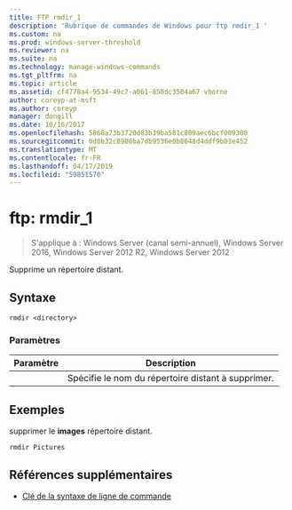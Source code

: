 ```yaml
---
title: FTP rmdir_1
description: 'Rubrique de commandes de Windows pour ftp rmdir_1 '
ms.custom: na
ms.prod: windows-server-threshold
ms.reviewer: na
ms.suite: na
ms.technology: manage-windows-commands
ms.tgt_pltfrm: na
ms.topic: article
ms.assetid: cf4778a4-9534-49c7-a061-850dc3504a67 vhorne
author: coreyp-at-msft
ms.author: coreyp
manager: dongill
ms.date: 10/16/2017
ms.openlocfilehash: 5868a73b3720d83b39ba581c809aec6bcf009300
ms.sourcegitcommit: 0d0b32c8986ba7db9536e0b8648d4ddf9b03e452
ms.translationtype: MT
ms.contentlocale: fr-FR
ms.lasthandoff: 04/17/2019
ms.locfileid: "59851570"
---
```

# <a name="ftp-rmdir1"></a>ftp: rmdir_1

>S'applique à : Windows Server (canal semi-annuel), Windows Server 2016, Windows Server 2012 R2, Windows Server 2012

Supprime un répertoire distant.   
## <a name="syntax"></a>Syntaxe  
```  
rmdir <directory>  
```  
### <a name="parameters"></a>Paramètres  
|Paramètre|Description|  
|-------|--------|  
|<directory>|Spécifie le nom du répertoire distant à supprimer.|  
## <a name="BKMK_Examples"></a>Exemples  
supprimer le **images** répertoire distant.  
```  
rmdir Pictures  
```  
## <a name="additional-references"></a>Références supplémentaires  
-   [Clé de la syntaxe de ligne de commande](command-line-syntax-key.md)  
